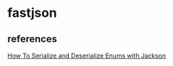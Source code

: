 # fastjson

## references

[How To Serialize and Deserialize Enums with Jackson](https://www.baeldung.com/jackson-serialize-enums)
